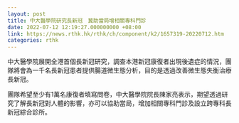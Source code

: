 ```yaml
---
layout: post
title: 中大醫學院研究長新冠　冀助當局增相關專科門診
date: 2022-07-12 12:19:27.000000000 +08:00
link: https://news.rthk.hk/rthk/ch/component/k2/1657319-20220712.htm
categories: rthk
---
```


中大醫學院展開全港首個長新冠研究，調查本港新冠康復者出現後遺症的情況，團隊將會為一千名長新冠患者提供腸道微生態分析，目的是透過改善微生態失衡治療長新冠。

團隊希望至少有1萬名康復者填寫問卷，中大醫學院院長陳家亮表示，期望透過研究了解長新冠對人體的影響，亦可以協助當局，增加相關專科門診及設立跨專科長新冠綜合診所。
